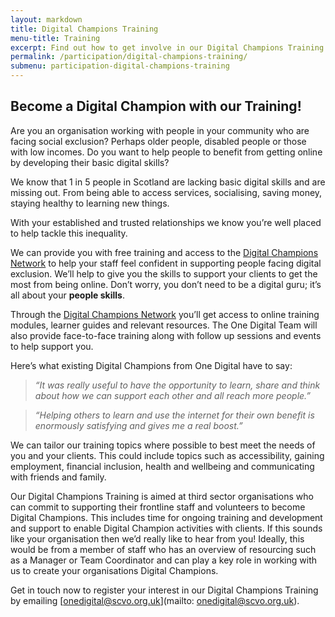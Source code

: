 ```yaml
---
layout: markdown
title: Digital Champions Training
menu-title: Training 
excerpt: Find out how to get involve in our Digital Champions Training programme.
permalink: /participation/digital-champions-training/
submenu: participation-digital-champions-training
---
```


## Become a Digital Champion with our Training!

Are you an organisation working with people in your community who are facing social exclusion? Perhaps older people, disabled people or those with low incomes. Do you want to help people to benefit from getting online by developing their basic digital skills?

We know that 1 in 5 people in Scotland are lacking basic digital skills and are missing out. From being able to access services, socialising, saving money, staying healthy to learning new things.

With your established and trusted relationships we know you’re well placed to help tackle this inequality.

We can provide you with free training and access to the <a href="https://www.digitalchampionsnetwork.com/">Digital Champions Network</a> to help your staff feel confident in supporting people facing digital exclusion. We’ll help to give you the skills to support your clients to get the most from being online. Don’t worry, you don’t need to be a digital guru; it’s all about your <strong>people skills</strong>.

Through the <a href="https://www.digitalchampionsnetwork.com/">Digital Champions Network</a> you’ll get access to online training modules, learner guides and relevant resources. The One Digital Team will also provide face-to-face training along with follow up sessions and events to help support you.

Here’s what existing Digital Champions from One Digital have to say:

>*“It was really useful to have the opportunity to learn, share and think about how we can support each other and all reach more people.”*

>*“Helping others to learn and use the internet for their own benefit is enormously satisfying and gives me a real boost.”*

We can tailor our training topics where possible to best meet the needs of you and your clients. This could include topics such as accessibility, gaining employment, financial inclusion, health and wellbeing and communicating with friends and family.

Our Digital Champions Training is aimed at third sector organisations who can commit to supporting their frontline staff and volunteers to become Digital Champions. This includes time for ongoing training and development and support to enable Digital Champion activities with clients. If this sounds like your organisation then we’d really like to hear from you! Ideally, this would be from a member of staff who has an overview of resourcing such as a Manager or Team Coordinator and can play a key role in working with us to create your organisations Digital Champions.

Get in touch now to register your interest in our Digital Champions Training by emailing [onedigital@scvo.org.uk](mailto: onedigital@scvo.org.uk).


